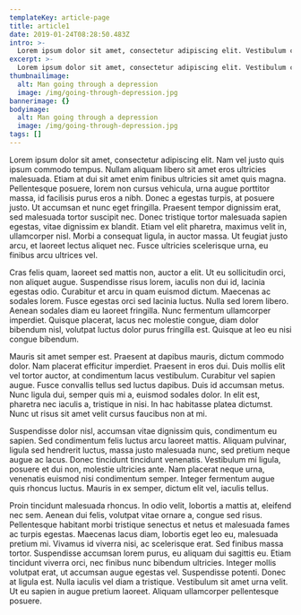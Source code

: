 ```yaml
---
templateKey: article-page
title: article1
date: 2019-01-24T08:28:50.483Z
intro: >-
  Lorem ipsum dolor sit amet, consectetur adipiscing elit. Vestibulum consectetur tempor diam sit amet ornare. Integer egestas tempus risus, nec mattis massa imperdiet in. In in risus massa. Suspendisse sapien orci, lobortis vel interdum sit amet, sagittis sed nulla. Maecenas.
excerpt: >-
  Lorem ipsum dolor sit amet, consectetur adipiscing elit. Vestibulum consectetur tempor diam sit amet ornare. Integer egestas tempus risus, nec mattis massa imperdiet in. In in risus massa. Suspendisse sapien orci, lobortis vel interdum sit amet, sagittis sed nulla. Maecenas.
thumbnailimage:
  alt: Man going through a depression
  image: /img/going-through-depression.jpg
bannerimage: {}
bodyimage:
  alt: Man going through a depression
  image: /img/going-through-depression.jpg
tags: []
---
```


Lorem ipsum dolor sit amet, consectetur adipiscing elit. Nam vel justo quis ipsum commodo tempus. Nullam aliquam libero sit amet eros ultricies malesuada. Etiam at dui sit amet enim finibus ultricies sit amet quis magna. Pellentesque posuere, lorem non cursus vehicula, urna augue porttitor massa, id facilisis purus eros a nibh. Donec a egestas turpis, at posuere justo. Ut accumsan et nunc eget fringilla. Praesent tempor dignissim erat, sed malesuada tortor suscipit nec. Donec tristique tortor malesuada sapien egestas, vitae dignissim ex blandit. Etiam vel elit pharetra, maximus velit in, ullamcorper nisl. Morbi a consequat ligula, in auctor massa. Ut feugiat justo arcu, et laoreet lectus aliquet nec. Fusce ultricies scelerisque urna, eu finibus arcu ultrices vel.

Cras felis quam, laoreet sed mattis non, auctor a elit. Ut eu sollicitudin orci, non aliquet augue. Suspendisse risus lorem, iaculis non dui id, lacinia egestas odio. Curabitur et arcu in quam euismod dictum. Maecenas ac sodales lorem. Fusce egestas orci sed lacinia luctus. Nulla sed lorem libero. Aenean sodales diam eu laoreet fringilla. Nunc fermentum ullamcorper imperdiet. Quisque placerat, lacus nec molestie congue, diam dolor bibendum nisl, volutpat luctus dolor purus fringilla est. Quisque at leo eu nisi congue bibendum.

Mauris sit amet semper est. Praesent at dapibus mauris, dictum commodo dolor. Nam placerat efficitur imperdiet. Praesent in eros dui. Duis mollis elit vel tortor auctor, at condimentum lacus vestibulum. Curabitur vel sapien augue. Fusce convallis tellus sed luctus dapibus. Duis id accumsan metus. Nunc ligula dui, semper quis mi a, euismod sodales dolor. In elit est, pharetra nec iaculis a, tristique in nisi. In hac habitasse platea dictumst. Nunc ut risus sit amet velit cursus faucibus non at mi.

Suspendisse dolor nisl, accumsan vitae dignissim quis, condimentum eu sapien. Sed condimentum felis luctus arcu laoreet mattis. Aliquam pulvinar, ligula sed hendrerit luctus, massa justo malesuada nunc, sed pretium neque augue ac lacus. Donec tincidunt tincidunt venenatis. Vestibulum mi ligula, posuere et dui non, molestie ultricies ante. Nam placerat neque urna, venenatis euismod nisi condimentum semper. Integer fermentum augue quis rhoncus luctus. Mauris in ex semper, dictum elit vel, iaculis tellus.

Proin tincidunt malesuada rhoncus. In odio velit, lobortis a mattis at, eleifend nec sem. Aenean dui felis, volutpat vitae ornare a, congue sed risus. Pellentesque habitant morbi tristique senectus et netus et malesuada fames ac turpis egestas. Maecenas lacus diam, lobortis eget leo eu, malesuada pretium mi. Vivamus id viverra nisi, ac scelerisque erat. Sed finibus massa tortor. Suspendisse accumsan lorem purus, eu aliquam dui sagittis eu. Etiam tincidunt viverra orci, nec finibus nunc bibendum ultricies. Integer mollis volutpat erat, ut accumsan augue egestas vel. Suspendisse potenti. Donec at ligula est. Nulla iaculis vel diam a tristique. Vestibulum sit amet urna velit. Ut eu sapien in augue pretium laoreet. Aliquam ullamcorper pellentesque posuere.